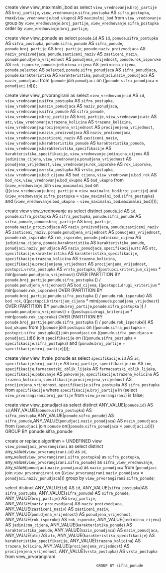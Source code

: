 create  view view_maximalni_bod as
select `view_vrednovanje`.`broj_partije`    AS `broj_partije`,
`view_vrednovanje`.`sifra_postupka`  AS `sifra_postupka`,
max(`view_vrednovanje`.`bod_ukupno`) AS `maximalni_bod`
from `view_vrednovanje`
group by `view_vrednovanje`.`broj_partije`, `view_vrednovanje`.`sifra_postupka`
order by `view_vrednovanje`.`broj_partije`;

create  view view_ponude as
select `ponude`.`id`                   AS `id`,
`ponude`.`sifra_postupka`       AS `sifra_postupka`,
`ponude`.`sifra_ponude`         AS `sifra_ponude`,
`ponude`.`broj_partije`         AS `broj_partije`,
`ponude`.`naziv_proizvodjaca`   AS `naziv_proizvodjaca`,
`ponude`.`zasticeni_naziv`      AS `zasticeni_naziv`,
`ponude`.`ponudjena_vrijednost` AS `ponudjena_vrijednost`,
`ponude`.`rok_isporuke`         AS `rok_isporuke`,
`ponude`.`jedinicna_cijena`     AS `jedinicna_cijena`,
`ponude`.`selected`             AS `selected`,
`ponude`.`sifra_ponudjaca`      AS `sifra_ponudjaca`,
`ponude`.`karakteristika`       AS `karakteristika`,
`ponudjaci`.`naziv_ponudjaca`   AS `naziv_ponudjaca`
from (`ponude` join `ponudjaci`
on ((`ponude`.`sifra_ponudjaca` = `ponudjaci`.`id`)));

create  view view_prvorangirani as
select `view_vrednovanje`.`id`                           AS `id`,
`view_vrednovanje`.`sifra_postupka`               AS `sifra_postupka`,
`view_vrednovanje`.`naziv_ponudjaca`              AS `naziv_ponudjaca`,
`view_vrednovanje`.`sifra_ponude`                 AS `sifra_ponude`,
`view_vrednovanje`.`broj_partije`                 AS `broj_partije`,
`view_vrednovanje`.`atc`                          AS `atc`,
`view_vrednovanje`.`trazena_kolicina`             AS `trazena_kolicina`,
`view_vrednovanje`.`procijenjena_vrijednost`      AS `procijenjena_vrijednost`,
`view_vrednovanje`.`naziv_proizvodjaca`           AS `naziv_proizvodjaca`,
`view_vrednovanje`.`zasticeni_naziv`              AS `zasticeni_naziv`,
`view_vrednovanje`.`karakteristika_ponude`        AS `karakteristika_ponude`,
`view_vrednovanje`.`karakteristika_specifikacije` AS `karakteristika_specifikacije`,
`view_vrednovanje`.`jedinicna_cijena`             AS `jedinicna_cijena`,
`view_vrednovanje`.`ponudjena_vrijednost`         AS `ponudjena_vrijednost`,
`view_vrednovanje`.`rok_isporuke`                 AS `rok_isporuke`,
`view_vrednovanje`.`vrsta_postupka`               AS `vrsta_postupka`,
`view_vrednovanje`.`bod_cijena`                   AS `bod_cijena`,
`view_vrednovanje`.`bod_rok`                      AS `bod_rok`,
`view_vrednovanje`.`bod_ukupno`                   AS `bod_ukupno`
from (`view_vrednovanje` join `view_maximalni_bod`
on (((`view_vrednovanje`.`broj_partije` = `view_maximalni_bod`.`broj_partije`) and
(`view_vrednovanje`.`sifra_postupka` = `view_maximalni_bod`.`sifra_postupka`) and
(`view_vrednovanje`.`bod_ukupno` = `view_maximalni_bod`.`maximalni_bod`))));

create  view view_vrednovanje as
select distinct `ponude`.`id`                                                            AS `id`,
`ponude`.`sifra_postupka`                                                AS `sifra_postupka`,
`ponude`.`sifra_ponude`                                                  AS `sifra_ponude`,
`ponude`.`broj_partije`                                                  AS `broj_partije`,
`ponude`.`naziv_proizvodjaca`                                            AS `naziv_proizvodjaca`,
`ponude`.`zasticeni_naziv`                                               AS `zasticeni_naziv`,
`ponude`.`ponudjena_vrijednost`                                          AS `ponudjena_vrijednost`,
`ponude`.`rok_isporuke`                                                  AS `rok_isporuke`,
`ponude`.`jedinicna_cijena`                                              AS `jedinicna_cijena`,
`ponude`.`karakteristika`                                                AS `karakteristika_ponude`,
`ponudjaci`.`naziv_ponudjaca`                                            AS `naziv_ponudjaca`,
`specifikacije`.`atc`                                                    AS `atc`,
`specifikacije`.`karakteristika`                                         AS `karakteristika_specifikacije`,
`specifikacije`.`trazena_kolicina`                                       AS `trazena_kolicina`,
`specifikacije`.`procijenjena_vrijednost`                                AS `procijenjena_vrijednost`,
`postupci`.`vrsta_postupka`                                              AS `vrsta_postupka`,
((`postupci`.`kriterijum_cijena` * min(`ponude`.`ponudjena_vrijednost`)
OVER (PARTITION BY `ponude`.`broj_partije`,`ponude`.`sifra_postupka` )) /
`ponude`.`ponudjena_vrijednost`)                                        AS `bod_cijena`,
((`postupci`.`drugi_kriterijum` * min(`ponude`.`rok_isporuke`)
OVER (PARTITION BY `ponude`.`broj_partije`,`ponude`.`sifra_postupka` )) /
`ponude`.`rok_isporuke`)                                                AS `bod_rok`,
(((`postupci`.`kriterijum_cijena` * min(`ponude`.`ponudjena_vrijednost`)
OVER (PARTITION BY `ponude`.`broj_partije`,`ponude`.`sifra_postupka` )) /
`ponude`.`ponudjena_vrijednost`) + ((`postupci`.`drugi_kriterijum` *
min(`ponude`.`rok_isporuke`)
OVER (PARTITION BY `ponude`.`broj_partije`,`ponude`.`sifra_postupka` )) /
`ponude`.`rok_isporuke`)) AS `bod_ukupno`
from (((`ponude` join `postupci`
on ((`ponude`.`sifra_postupka` = `postupci`.`sifra_postupka`))) join `ponudjaci`
on ((`ponude`.`sifra_ponudjaca` = `ponudjaci`.`id`))) join `specifikacije`
on (((`ponude`.`sifra_postupka` = `specifikacije`.`sifra_postupka`) and
(`ponude`.`broj_partije` = `specifikacije`.`broj_partije`))));

create view view_hvale_ponude as
select `specifikacije`.`id`                        AS `id`,
`specifikacije`.`broj_partije`              AS `broj_partije`,
`specifikacije`.`inn`                       AS `inn`,
`specifikacije`.`farmaceutski_oblik_lijeka` AS `farmaceutski_oblik_lijeka`,
`specifikacije`.`pakovanje`                 AS `pakovanje`,
`specifikacije`.`trazena_kolicina`          AS `trazena_kolicina`,
`specifikacije`.`procijenjena_vrijednost`   AS `procijenjena_vrijednost`,
`specifikacije`.`sifra_postupka`            AS `sifra_postupka`
from `specifikacije`
where `specifikacije`.`broj_partije` in
(select `view_prvorangirani`.`broj_partije` from `view_prvorangirani`) is false;



create view view_ponudjaci as select distinct ANY_VALUE(`ponude`.`id`) AS `id`,ANY_VALUE(`ponude`.`sifra_postupka`) AS `sifra_postupka`,ANY_VALUE(`ponude`.`sifra_ponude`) AS `sifra_ponude`,ANY_VALUE(`ponudjaci`.`naziv_ponudjaca`) AS `naziv_ponudjaca` from (`ponudjaci` join `ponude` on((`ponude`.`sifra_ponudjaca` = `ponudjaci`.`id`)))
GROUP BY ponude.sifra_ponude


create or replace
algorithm = UNDEFINED view `view_ponudjaci_prvorangirani` as
select
distinct any_value(`view_prvorangirani`.`id`) as `id`,
any_value(`view_prvorangirani`.`sifra_postupka`) as `sifra_postupka`,
any_value(`view_prvorangirani`.`sifra_ponude`) as `sifra_view_vrednovanje`,
any_value(`ponudjaci`.`naziv_ponudjaca`) as `naziv_ponudjaca`
from
(`ponudjaci`
join `view_prvorangirani` on
((`view_prvorangirani`.`naziv_ponudjaca` = `ponudjaci`.`naziv_ponudjaca`)))
group by
`view_prvorangirani`.`sifra_ponude`;


select distinct  ANY_VALUE(`id`) AS `id`,
ANY_VALUE(`sifra_postupka`)AS `sifra_postupka`,
ANY_VALUE(`sifra_ponude`) AS `sifra_ponude`,
ANY_VALUE(`broj_partije`) AS `broj_partije`,
ANY_VALUE(`naziv_proizvodjaca`) AS `naziv_proizvodjaca`,
ANY_VALUE(`zasticeni_naziv`) AS `zasticeni_naziv`,
ANY_VALUE(`ponudjena_vrijednost`) AS `ponudjena_vrijednost`,
ANY_VALUE(`rok_isporuke`) AS `rok_isporuke`,
ANY_VALUE(`jedinicna_cijena`) AS `jedinicna_cijena`,
ANY_VALUE(`karakteristika_ponude`) AS `karakteristika_ponude`,
ANY_VALUE(`naziv_ponudjaca`) AS `naziv_ponudjaca`,
ANY_VALUE(`atc`) AS `atc`,
ANY_VALUE(`karakteristika_specifikacije`) AS `karakteristika_specifikacije`,
ANY_VALUE(`trazena_kolicina`) AS `trazena_kolicina`,
ANY_VALUE(`procijenjena_vrijednost`) AS `procijenjena_vrijednost`,
ANY_VALUE(`vrsta_postupka`) AS `vrsta_postupka`
from view_prvorangirani


											 GROUP BY sifra_ponude
